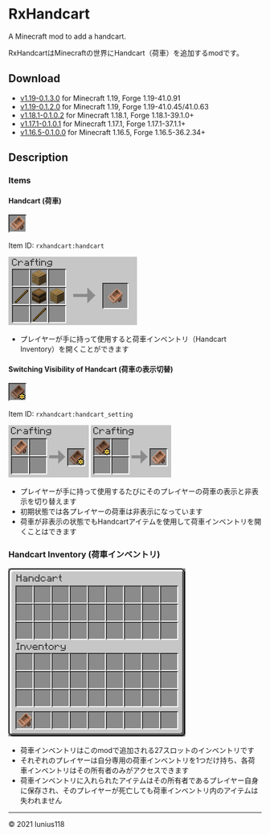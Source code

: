 # RxHandcart

A Minecraft mod to add a handcart.

RxHandcartはMinecraftの世界にHandcart（荷車）を追加するmodです。

## Download

- [v1.19-0.1.3.0](https://github.com/Iunius118/RxHandcart/releases/download/v1.19-0.1.3.0/RxHandcart-1.19-0.1.3.0.jar) for Minecraft 1.19, Forge 1.19-41.0.91
- [v1.19-0.1.2.0](https://github.com/Iunius118/RxHandcart/releases/download/v1.19-0.1.2.0/RxHandcart-1.19-0.1.2.0.jar) for Minecraft 1.19, Forge 1.19-41.0.45/41.0.63
- [v1.18.1-0.1.0.2](https://github.com/Iunius118/RxHandcart/releases/download/v1.18.1-0.1.0.2/RxHandcart-1.18.1-0.1.0.2.jar) for Minecraft 1.18.1, Forge 1.18.1-39.1.0+
- [v1.17.1-0.1.0.1](https://github.com/Iunius118/RxHandcart/releases/download/v1.17.1-0.1.0.1/RxHandcart-1.17.1-0.1.0.1.jar) for Minecraft 1.17.1, Forge 1.17.1-37.1.1+
- [v1.16.5-0.1.0.0](https://github.com/Iunius118/RxHandcart/releases/download/v1.16.5-0.1.0.0/RxHandcart-1.16.5-0.1.0.0.jar) for Minecraft 1.16.5, Forge 1.16.5-36.2.34+

## Description

### Items

#### Handcart (荷車)

![ ](docs/media/item_handcart.png "Item: Handcart")

Item ID: `rxhandcart:handcart`

![ ](docs/media/recipe_handcart.png "Recipe: Handcart")

- プレイヤーが手に持って使用すると荷車インベントリ（Handcart Inventory）を開くことができます

#### Switching Visibility of Handcart (荷車の表示切替)

![ ](docs/media/item_handcart_setting.png "Item: Switching Visibility of Handcart")

Item ID: `rxhandcart:handcart_setting`

![ ](docs/media/recipe_handcart_setting.png "Recipe: Switching Visibility of Handcart")
![ ](docs/media/recipe_handcart_res.png "Recipe: 'Handcart' from 'Switching Visibility of Handcart'")

- プレイヤーが手に持って使用するたびにそのプレイヤーの荷車の表示と非表示を切り替えます
- 初期状態では各プレイヤーの荷車は非表示になっています
- 荷車が非表示の状態でもHandcartアイテムを使用して荷車インベントリを開くことはできます

### Handcart Inventory (荷車インベントリ)

![ ](docs/media/inventory_handcart.png "Handcart Inventory")

- 荷車インベントリはこのmodで追加される27スロットのインベントリです
- それぞれのプレイヤーは自分専用の荷車インベントリを1つだけ持ち、各荷車インベントリはその所有者のみがアクセスできます
- 荷車インベントリに入れられたアイテムはその所有者であるプレイヤー自身に保存され、そのプレイヤーが死亡しても荷車インベントリ内のアイテムは失われません

----
© 2021 Iunius118

